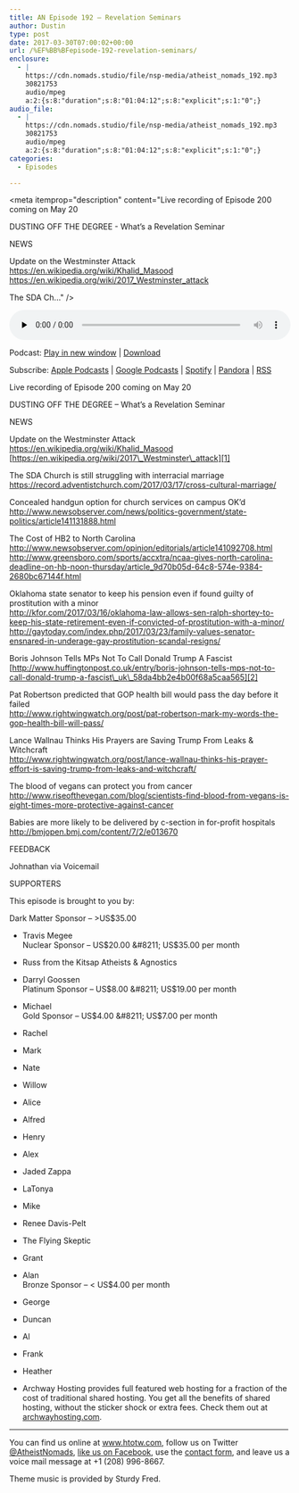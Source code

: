 ```yaml
---
title: AN Episode 192 – Revelation Seminars
author: Dustin
type: post
date: 2017-03-30T07:00:02+00:00
url: /%EF%BB%BFepisode-192-revelation-seminars/
enclosure:
  - |
    https://cdn.nomads.studio/file/nsp-media/atheist_nomads_192.mp3
    30821753
    audio/mpeg
    a:2:{s:8:"duration";s:8:"01:04:12";s:8:"explicit";s:1:"0";}
audio_file:
  - |
    https://cdn.nomads.studio/file/nsp-media/atheist_nomads_192.mp3
    30821753
    audio/mpeg
    a:2:{s:8:"duration";s:8:"01:04:12";s:8:"explicit";s:1:"0";}
categories:
  - Episodes

---
```

<div itemscope itemtype="http://schema.org/AudioObject">
  <meta itemprop="name" content="%EF%BB%BFEpisode 192 &#8211; Revelation Seminars" />
  
  <meta itemprop="uploadDate" content="2017-03-30T01:00:02-06:00" />
  
  <meta itemprop="encodingFormat" content="audio/mpeg" />
  
  <meta itemprop="duration" content="PT1H04M12S" />
  
  <meta itemprop="description" content="Live recording of Episode 200 coming on May 20

DUSTING OFF THE DEGREE - What’s a Revelation Seminar

NEWS

Update on the Westminster Attack
https://en.wikipedia.org/wiki/Khalid_Masood
https://en.wikipedia.org/wiki/2017_Westminster_attack

The SDA Ch..." />
  
  <meta itemprop="contentUrl" content="https://dts.podtrac.com/redirect.mp3/cdn.nomads.studio/file/nsp-media/atheist_nomads_192.mp3" />
  
  <meta itemprop="contentSize" content="29.4" />
  </p> 
  
  <div class="powerpress_player" id="powerpress_player_8455">
    <audio class="wp-audio-shortcode" id="audio-1504-199" preload="none" style="width: 100%;" controls="controls"><source type="audio/mpeg" src="https://dts.podtrac.com/redirect.mp3/cdn.nomads.studio/file/nsp-media/atheist_nomads_192.mp3?_=199" /><a href="https://dts.podtrac.com/redirect.mp3/cdn.nomads.studio/file/nsp-media/atheist_nomads_192.mp3">https://dts.podtrac.com/redirect.mp3/cdn.nomads.studio/file/nsp-media/atheist_nomads_192.mp3</a></audio>
  </div>
</div>

<p class="powerpress_links powerpress_links_mp3">
  Podcast: <a href="https://dts.podtrac.com/redirect.mp3/cdn.nomads.studio/file/nsp-media/atheist_nomads_192.mp3" class="powerpress_link_pinw" target="_blank" title="Play in new window" onclick="return powerpress_pinw('https://htotw.com/?powerpress_pinw=1504-podcast');" rel="nofollow">Play in new window</a> | <a href="https://dts.podtrac.com/redirect.mp3/cdn.nomads.studio/file/nsp-media/atheist_nomads_192.mp3" class="powerpress_link_d" title="Download" rel="nofollow" download="atheist_nomads_192.mp3">Download</a>
</p>

<p class="powerpress_links powerpress_subscribe_links">
  Subscribe: <a href="https://podcasts.apple.com/us/podcast/humanists-take-on-the-world/id530050098?mt=2&ls=1" class="powerpress_link_subscribe powerpress_link_subscribe_itunes" target="_blank" title="Subscribe on Apple Podcasts" rel="nofollow">Apple Podcasts</a> | <a href="https://www.google.com/podcasts?feed=aHR0cDovL2F0aGVpc3Rub21hZHMubGlic3luLmNvbS9yc3M%3D" class="powerpress_link_subscribe powerpress_link_subscribe_googleplay" target="_blank" title="Subscribe on Google Podcasts" rel="nofollow">Google Podcasts</a> | <a href="https://open.spotify.com/show/3LzK2xZGike6Tc1GEMtMbr?si=LieN9SNuTpq96smuaUsH8A" class="powerpress_link_subscribe powerpress_link_subscribe_spotify" target="_blank" title="Subscribe on Spotify" rel="nofollow">Spotify</a> | <a href="https://www.pandora.com/podcast/atheist-nomads/PC:10122?corr=62071012&part=ug" class="powerpress_link_subscribe powerpress_link_subscribe_pandora" target="_blank" title="Subscribe on Pandora" rel="nofollow">Pandora</a> | <a href="https://htotw.com/feed/podcast/" class="powerpress_link_subscribe powerpress_link_subscribe_rss" target="_blank" title="Subscribe via RSS" rel="nofollow">RSS</a>
</p>

Live recording of Episode 200 coming on May 20

DUSTING OFF THE DEGREE &#8211; What’s a Revelation Seminar

NEWS

Update on the Westminster Attack  
<https://en.wikipedia.org/wiki/Khalid_Masood>  
[https://en.wikipedia.org/wiki/2017\_Westminster\_attack][1]

The SDA Church is still struggling with interracial marriage  
<https://record.adventistchurch.com/2017/03/17/cross-cultural-marriage/>

Concealed handgun option for church services on campus OK&#8217;d  
<http://www.newsobserver.com/news/politics-government/state-politics/article141131888.html>

The Cost of HB2 to North Carolina  
 <http://www.newsobserver.com/opinion/editorials/article141092708.html>  
<http://www.greensboro.com/sports/accxtra/ncaa-gives-north-carolina-deadline-on-hb-noon-thursday/article_9d70b05d-64c8-574e-9384-2680bc67144f.html>

Oklahoma state senator to keep his pension even if found guilty of prostitution with a minor  
<http://kfor.com/2017/03/16/oklahoma-law-allows-sen-ralph-shortey-to-keep-his-state-retirement-even-if-convicted-of-prostitution-with-a-minor/>  
<http://gaytoday.com/index.php/2017/03/23/family-values-senator-ensnared-in-underage-gay-prostitution-scandal-resigns/>

Boris Johnson Tells MPs Not To Call Donald Trump A Fascist  
[http://www.huffingtonpost.co.uk/entry/boris-johnson-tells-mps-not-to-call-donald-trump-a-fascist\_uk\_58da4bb2e4b00f68a5caa565][2]

Pat Robertson predicted that GOP health bill would pass the day before it failed  
<http://www.rightwingwatch.org/post/pat-robertson-mark-my-words-the-gop-health-bill-will-pass/>

Lance Wallnau Thinks His Prayers are Saving Trump From Leaks & Witchcraft  
<http://www.rightwingwatch.org/post/lance-wallnau-thinks-his-prayer-effort-is-saving-trump-from-leaks-and-witchcraft/>

The blood of vegans can protect you from cancer  
<http://www.riseofthevegan.com/blog/scientists-find-blood-from-vegans-is-eight-times-more-protective-against-cancer>

Babies are more likely to be delivered by c-section in for-profit hospitals  
<http://bmjopen.bmj.com/content/7/2/e013670>

FEEDBACK

Johnathan via Voicemail

SUPPORTERS

This episode is brought to you by:

Dark Matter Sponsor &#8211; >US$35.00  
* Travis Megee  
Nuclear Sponsor &#8211; US$20.00 &#8211; US$35.00 per month  
* Russ from the Kitsap Atheists & Agnostics  
* Darryl Goossen  
Platinum Sponsor &#8211; US$8.00 &#8211; US$19.00 per month  
* Michael  
Gold Sponsor &#8211; US$4.00 &#8211; US$7.00 per month  
* Rachel  
* Mark  
* Nate  
* Willow  
* Alice  
* Alfred  
* Henry  
* Alex  
* Jaded Zappa  
* LaTonya  
* Mike  
* Renee Davis-Pelt  
* The Flying Skeptic  
* Grant  
* Alan  
Bronze Sponsor &#8211; < US$4.00 per month  
* George  
* Duncan  
* Al  
* Frank  
* Heather

* Archway Hosting provides full featured web hosting for a fraction of the cost of traditional shared hosting. You get all the benefits of shared hosting, without the sticker shock or extra fees. Check them out at <a href="http://archwayhosting.com/" target="_blank" rel="noopener">archwayhosting.com</a>.

<hr width="500" />

You can find us online at <a href="https://www.htotw.com/" target="_blank" rel="noopener">www.htotw.com</a>, follow us on Twitter <a href="https://htotw.com/twitter" target="_blank" rel="noopener">@AtheistNomads</a>, <a href="https://htotw.com/facebook" target="_blank" rel="noopener">like us on Facebook</a>, use the [contact form](https://htotw.com/contact), and leave us a voice mail message at +1 (208) 996-8667.

Theme music is provided by Sturdy Fred.

 [1]: https://en.wikipedia.org/wiki/2017_Westminster_attack
 [2]: http://www.huffingtonpost.co.uk/entry/boris-johnson-tells-mps-not-to-call-donald-trump-a-fascist_uk_58da4bb2e4b00f68a5caa565